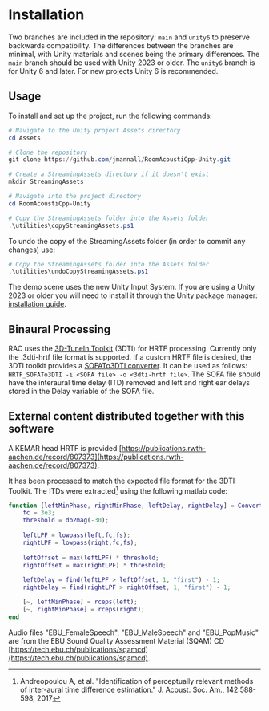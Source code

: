 # Installation

Two branches are included in the repository: `main` and `unity6` to preserve backwards compatibility.
The differences between the branches are minimal, with Unity materials and scenes being the primary differences.
The `main` branch should be used with Unity 2023 or older.
The `unity6` branch is for Unity 6 and later.
For new projects Unity 6 is recommended.

## Usage

To install and set up the project, run the following commands:

```powershell
# Navigate to the Unity project Assets directory 
cd Assets

# Clone the repository
git clone https://github.com/jmannall/RoomAcoustiCpp-Unity.git

# Create a StreamingAssets directory if it doesn't exist
mkdir StreamingAssets

# Navigate into the project directory
cd RoomAcoustiCpp-Unity

# Copy the StreamingAssets folder into the Assets folder
.\utilities\copyStreamingAssets.ps1
```

To undo the copy of the StreamingAssets folder (in order to commit any changes) use:

```powershell
# Copy the StreamingAssets folder into the Assets folder
.\utilities\undoCopyStreamingAssets.ps1
```

The demo scene uses the new Unity Input System. If you are using a Unity 2023 or older you will need to install it through the Unity package manager: [installation guide](https://docs.unity3d.com/Packages/com.unity.inputsystem@1.11/manual/Installation.html).

## Binaural Processing

RAC uses the [3D-TuneIn Toolkit](https://github.com/3DTune-In/3dti_AudioToolkit) (3DTI) for HRTF processing. Currently only the .3dti-hrtf file format is supported.
If a custom HRTF file is desired, the 3DTI toolkit provides a [SOFATo3DTI converter](https://github.com/3DTune-In/3dti_AudioToolkit/releases/download/M20221031/HRTF_SOFATo3DTI.zip).
It can be used as follows: `HRTF_SOFATo3DTI -i <SOFA file> -o <3dti-hrtf file>`.
The SOFA file should have the interaural time delay (ITD) removed and left and right ear delays stored in the Delay variable of the SOFA file.

## External content distributed together with this software

A KEMAR head HRTF is provided [https://publications.rwth-aachen.de/record/807373](https://publications.rwth-aachen.de/record/807373).

It has been processed to match the expected file format for the 3DTI Toolkit.
The ITDs were extracted[^1] using the following matlab code:

```matlab
function [leftMinPhase, rightMinPhase, leftDelay, rightDelay] = ConvertToMinimumPhase(left, right, fs)
    fc = 3e3;
    threshold = db2mag(-30);
    
    leftLPF = lowpass(left,fc,fs);
    rightLPF = lowpass(right,fc,fs);
    
    leftOffset = max(leftLPF) * threshold;
    rightOffset = max(rightLPF) * threshold;
    
    leftDelay = find(leftLPF > leftOffset, 1, "first") - 1;
    rightDelay = find(rightLPF > rightOffset, 1, "first") - 1;

    [~, leftMinPhase] = rceps(left);
    [~, rightMinPhase] = rceps(right);
end
```

Audio files "EBU_FemaleSpeech", "EBU_MaleSpeech" and "EBU_PopMusic" are from the EBU Sound Quality Assessment Material (SQAM) CD [https://tech.ebu.ch/publications/sqamcd](https://tech.ebu.ch/publications/sqamcd).

[^1]: Andreopoulou A, et al. "Identification of perceptually relevant methods of inter-aural time difference estimation." J. Acoust. Soc. Am., 142:588-598, 2017